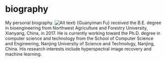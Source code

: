 # biography
My personal biography.
![Alt text](https://raw.githubusercontent.com/lronkitty/biography/main/251666360613_.pic.jpg=300x400))
{Guanyiman Fu} received the B.E. degree in bioengineering from Northwest Agriculture and Forestry University, Xianyang, China, in 2017. He is currently working toward the Ph.D. degree in computer science and technology from the School of Computer Science and Engineering, Nanjing University of Science and Technology, Nanjing, China. His research interests include hyperspectral image recovery and machine learning.
